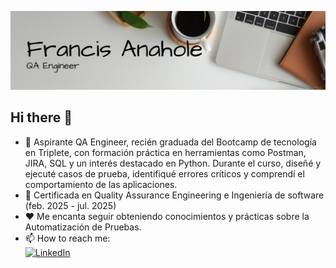 ![Banner de perfil](banner.png/1.png)

## Hi there 👋

- 🔭 Aspirante QA Engineer, recién graduada del Bootcamp de tecnología en Triplete, con formación práctica en herramientas como Postman, JIRA, SQL y un interés destacado en Python. Durante el curso, diseñé y ejecuté casos de prueba, identifiqué errores críticos y comprendí el comportamiento de las aplicaciones.  
- 🌱 Certificada en Quality Assurance Engineering e Ingeniería de software (feb. 2025 - jul. 2025)  
- ❤️ Me encanta seguir obteniendo conocimientos y prácticas sobre la Automatización de Pruebas.  
- 📫 How to reach me:  
  [![LinkedIn](https://img.shields.io/badge/LinkedIn-blue?style=for-the-badge&logo=linkedin&logoColor=white)](https://www.linkedin.com/in/francis-anahole)
